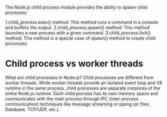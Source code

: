 
The Node.js child process module provides the ability to spawn child processes

1.child_process.exec() method: This method runs a command in a console and buffers the output.
2.child_process.spawn() method: This method launches a new process with a given command.
3.child_process.fork() method: This method is a special case of spawn() method to create child processes.

# Child process vs worker threads
What are child processes in Node.js?
Child processes are different from worker threads. While worker threads provide an isolated event loop and V8 runtime in the same process, child processes are separate instances of the entire Node.js runtime. Each child process has its own memory space and communicates with the main process through IPC (inter-process communication) techniques like message streaming or piping (or files, Database, TCP/UDP, etc.).